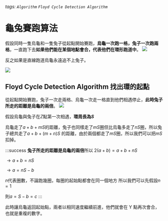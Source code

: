 ###### tags: `Algorithm` `Floyd Cycle Detection Algorithm`

# 龜兔賽跑算法
假設同時一隻烏龜和一隻兔子從起點開始賽跑，**烏龜一次跑一格，兔子一次跑兩格**，一直跑下去**如果他們能在某個地點會合，代表他們在環形跑道中**。
![](https://i.imgur.com/1RI63gz.png)

反之如果是直線跑道烏龜永遠追不上兔子。

![](https://i.imgur.com/V4BoPwR.png)

## Floyd Cycle Detection Algorithm 找出環的起點

從起點開始賽跑，兔子一次走兩格、烏龜一次走一格直到他們相遇停止，**此時兔子所走的距離是烏龜的兩倍**。
![](https://i.imgur.com/US27XN9.png)

假設烏龜與兔子在$Z$點第一次相遇，**環周長為$S$**

烏龜走了$a + b + mS$的距離，兔子也同樣走了$mS$圈但比烏龜多走了$nS$圈，所以兔子總共走了$a + b + (m + n)S$ 的距離，由於兩個都走了$mS$圈，所以我們可以把$mS$扣掉。

:::success
**兔子所走的距離是烏龜的兩倍**所以
$2(a + b) = a + b + nS$

$\rightarrow a + b = nS$

$\rightarrow a = nS - b$

$n$代表圈數，不論跑幾圈，每圈的起始點都會在同一個地方
所以我們可以先假設$n = 1$

則$a = S - b = c$
:::

此時讓烏龜返回起始點，兩者以相同速度繼續前進，他們就會在 Y 點再次會合，也就是重複的數字。
